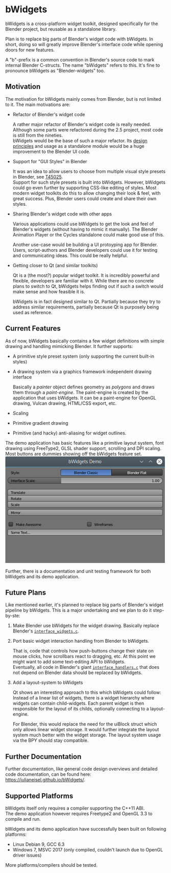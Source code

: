 # bWidgets

bWidgets is a cross-platform widget toolkit, designed specifically for the Blender project, but reusable as a standalone library.

Plan is to replace big parts of Blender's widget code with bWidgets. In short, doing so will greatly improve Blender's interface code while opening doors for new features.

A "b"-prefix is a common convention in Blender's source code to mark internal Blender C-structs. The name "bWidgets" refers to this. It's fine to pronounce bWidgets as "Blender-widgets" too.

## Motivation

The motivation for bWidgets mainly comes from Blender, but is not limited to it. The main motivations are:

* Refactor of Blender's widget code

  A rather major refactor of Blender's widget code is really needed. Although some parts were refactored during the 2.5 project, most code is still from the nineties.<br/>
  bWidgets would be the base of such a major refactor. Its [design principles](https://julianeisel.github.io/bWidgets/html/d9/d88/md_bwidgets_doc_design_principles.html) and usage as a standalone module would be a huge improvement to the Blender UI code.

* Support for "GUI Styles" in Blender

  It was an idea to allow users to choose from multiple visual style presets in Blender, see [T45025](https://developer.blender.org/T45025).<br/>
  Support for such style presets is built into bWidgets. However, bWidgets could go even further by supporting CSS-like editing of styles. Most modern widget toolkits do this to allow changing their look & feel, with great success. Plus, Blender users could create and share their own styles.

* Sharing Blender's widget code with other apps

  Various applications could use bWidgets to get the look and feel of Blender's widgets (without having to mimic it manually). The Blender Animation Player or the Cycles standalone could make good use of this.

  Another use-case would be building a UI protoyping app for Blender. Users, script-authors and Blender developers could use it for testing and communicating ideas. This could be really helpful.

* Getting closer to Qt (and similar toolkits)

  Qt is a (the most?) popular widget toolkit. It is incredibly powerful and flexible, developers are familiar with it. While there are no concrete plans to switch to Qt, bWidgets helps finding out if such a switch would make sense and how feasible it is.

  bWidgets is in fact designed similar to Qt. Partially because they try to address similar requirements, partially because Qt is purposely being used as reference.

## Current Features

As of now, bWidgets basically contains a few widget definitions with simple drawing and handling mimicking Blender. It further supports:
* A primitive style preset system (only supporting the current built-in styles)
* A drawing system via a graphics framework independent drawing interface

  Basically a *painter* object defines geometry as *polygons* and draws them through a *paint-engine*. The paint-engine is created by the application that uses bWidgets. It can be a paint-engine for OpenGL drawing, Vulcan drawing, HTML/CSS export, etc.
* Scaling
* Primitive gradient drawing
* Primitive (and hacky) anti-aliasing for widget outlines.

The demo application has basic features like a primitive layout system, font drawing using FreeType2, GLSL shader support, scrolling and DPI scaling. Most buttons are dummies showing off the bWidgets feature set.
![bWidgets Demo screenshot not found!](docs/images/bwidgets_demo_screenshot.png "bWidgets demo application screenshot")

Further, there is a documentation and unit testing framework for both bWidgets and its demo application.

## Future Plans

Like mentioned earlier, it's planned to replace big parts of Blender's widget pipeline by bWidgets. This is a major undertaking and we plan to do it step-by-ste:

1. Make Blender use bWidgets for the widget drawing. Basically replace Blender's [`interface_widgets.c`](https://developer.blender.org/diffusion/B/browse/master/source/blender/editors/interface/interface_widgets.c).
2. Port basic widget interaction handling from Blender to bWidgets.

   That is, code that controls how push-buttons change their state on mouse clicks, how scrollbars react to dragging, etc. At this point we might want to add some text-editing API to bWidgets.<br/>
Eventually, all code in Blender's giant [`interface_handlers.c`](https://developer.blender.org/diffusion/B/browse/master/source/blender/editors/interface/interface_handlers.c) that does not depend on Blender data should be replaced by bWidgets.
3. Add a layout-system to bWidgets

   Qt shows an interesting approach to this which bWidgets could follow: Instead of a linear list of widgets, there is a widget hierarchy where widgets can contain child-widgets. Each parent widget is then responsible for the layout of its childs, optionally connecting to a layout-engine.

   For Blender, this would replace the need for the uiBlock struct which only allows linear widget storage. It would further integrate the layout system much better with the widget storage. The layout system usage via the BPY should stay compatible.

## Further Documentation

Further documentation, like general code design overviews and detailed code documentation, can be found here: https://julianeisel.github.io/bWidgets/.

## Supported Platforms

bWidgets itself only requires a compiler supporting the C++11 ABI.<br/>
The demo application however requires Freetype2 and OpenGL 3.3 to compile and run.

bWidgets and its demo application have successfully been built on following platforms:
* Linux Debian 9, GCC 6.3
* Windows 7, MSVC 2017 (only compiled, couldn't launch due to OpenGL driver issues)

More platforms/compilers should be tested.
